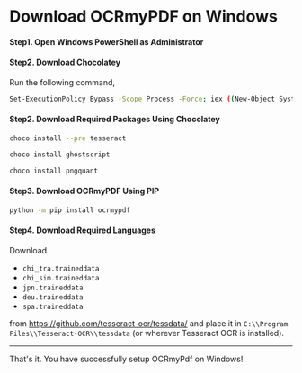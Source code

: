 # Download OCRmyPDF on Windows

#### Step1. Open Windows PowerShell as Administrator

#### Step2. Download Chocolatey
Run the following command, 

```bash
Set-ExecutionPolicy Bypass -Scope Process -Force; iex ((New-Object System.Net.WebClient).DownloadString('https://chocolatey.org/install.ps1'))
```

#### Step2. Download Required Packages Using Chocolatey
```bash
choco install --pre tesseract

choco install ghostscript

choco install pngquant
```

#### Step3. Download OCRmyPDF Using PIP
```bash
python -m pip install ocrmypdf
```

#### Step4. Download Required Languages

 Download 
 - `chi_tra.traineddata`
 - `chi_sim.traineddata`
 - `jpn.traineddata`
 - `deu.traineddata`
 - `spa.traineddata` 
 
 from https://github.com/tesseract-ocr/tessdata/ and place it in `C:\\Program Files\\Tesseract-OCR\\tessdata` (or wherever Tesseract OCR is installed).

 ---
 That's it. You have successfully setup OCRmyPdf on Windows!